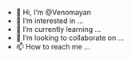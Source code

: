 - 👋 Hi, I’m @Venomayan
- 👀 I’m interested in ...
- 🌱 I’m currently learning ...
- 💞️ I’m looking to collaborate on ...
- 📫 How to reach me ...

<!---
Venomayan/Venomayan is a ✨ special ✨ repository because its `README.md` (this file) appears on your GitHub profile.
You can click the Preview link to take a look at your changes.
--->

